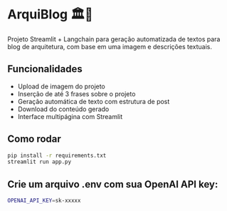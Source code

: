 # ArquiBlog 🏛️📝

Projeto Streamlit + Langchain para geração automatizada de textos para blog de arquitetura, com base em uma imagem e descrições textuais.

## Funcionalidades

- Upload de imagem do projeto
- Inserção de até 3 frases sobre o projeto
- Geração automática de texto com estrutura de post
- Download do conteúdo gerado
- Interface multipágina com Streamlit

## Como rodar

```bash
pip install -r requirements.txt
streamlit run app.py
```

## Crie um arquivo .env com sua OpenAI API key:

```bash
OPENAI_API_KEY=sk-xxxxx
```
